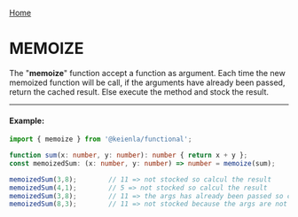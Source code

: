 [Home]('./../../../README.md)

# MEMOIZE

The "**memoize**" function accept a function as argument. Each time the new memoized function will be call, if the arguments have already been passed, return the cached result. Else execute the method and stock the result.

--------------
#### Example:
``` typescript
import { memoize } from '@keienla/functional';

function sum(x: number, y: number): number { return x + y };
const memoizedSum: (x: number, y: number) => number = memoize(sum);

memoizedSum(3,8);        // 11 => not stocked so calcul the result
memoizedSum(4,1);        // 5 => not stocked so calcul the result
memoizedSum(3,8);        // 11 => the args has already been passed so calcul the result !
memoizedSum(8,3);        // 11 => not stocked because the args are not in the same order.
```

